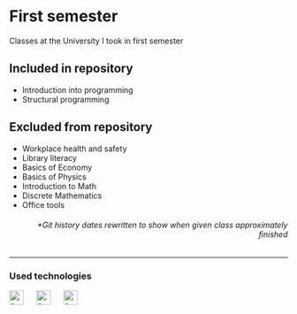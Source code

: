 # First semester
Classes at the University I took in first semester
## Included in repository
- Introduction into programming
- Structural programming
## Excluded from repository
- Workplace health and safety
- Library literacy
- Basics of Economy
- Basics of Physics
- Introduction to Math
- Discrete Mathematics
- Office tools

<h6 align="right">*Git history dates rewritten to show when given class approximately finished</h6>

---
### Used technologies
[<img align="left" width="26px" style="padding-right: 20px" alt="c++" src="https://cdn.jsdelivr.net/gh/devicons/devicon/icons/c/c-original.svg"/>][c]
[<img align="left" width="26px" style="padding-right: 20px" alt="c++" src="https://cdn.jsdelivr.net/gh/devicons/devicon/icons/cplusplus/cplusplus-original.svg"/>][cpp]
[<img align="left" width="26px" style="padding-right: 20px" alt="c++" src="https://cdn.jsdelivr.net/gh/devicons/devicon/icons/python/python-original.svg"/>][python]


[c]: https://en.wikipedia.org/wiki/C_(programming_language)
[cpp]: https://en.wikipedia.org/wiki/C%2B%2B
[python]: https://www.python.org